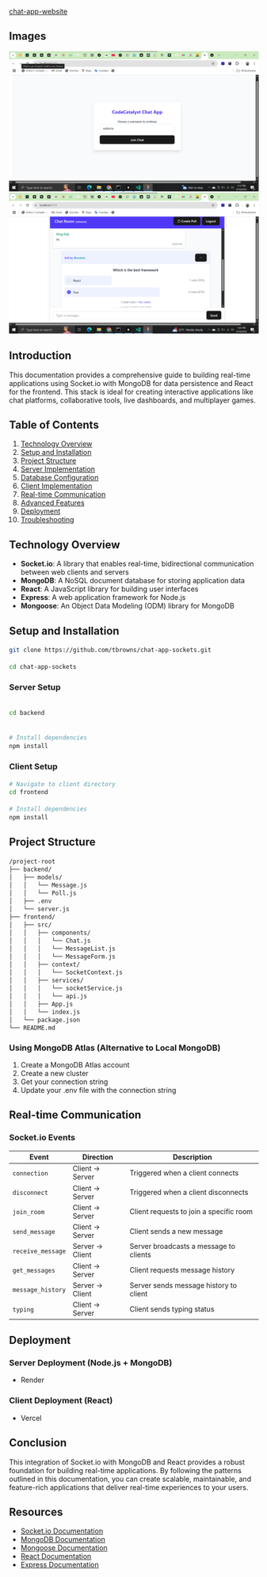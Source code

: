 [chat-app-website](https://chat-app-sockets-mauve.vercel.app/)

## Images

![The login page](/frontend/public/assets/images/login.png)
![The chat room](/frontend/public/assets/images/chat-room.png)

## Introduction

This documentation provides a comprehensive guide to building real-time applications using Socket.io with MongoDB for data persistence and React for the frontend. This stack is ideal for creating interactive applications like chat platforms, collaborative tools, live dashboards, and multiplayer games.

## Table of Contents

1. [Technology Overview](#technology-overview)
2. [Setup and Installation](#setup-and-installation)
3. [Project Structure](#project-structure)
4. [Server Implementation](#server-implementation)
5. [Database Configuration](#database-configuration)
6. [Client Implementation](#client-implementation)
7. [Real-time Communication](#real-time-communication)
8. [Advanced Features](#advanced-features)
9. [Deployment](#deployment)
10. [Troubleshooting](#troubleshooting)

## Technology Overview

- **Socket.io**: A library that enables real-time, bidirectional communication between web clients and servers
- **MongoDB**: A NoSQL document database for storing application data
- **React**: A JavaScript library for building user interfaces
- **Express**: A web application framework for Node.js
- **Mongoose**: An Object Data Modeling (ODM) library for MongoDB

## Setup and Installation

```bash
git clone https://github.com/tbrowns/chat-app-sockets.git

cd chat-app-sockets

```

### Server Setup

```bash

cd backend


# Install dependencies
npm install
```

### Client Setup

```bash
# Navigate to client directory
cd frontend

# Install dependencies
npm install
```

## Project Structure

```
/project-root
├── backend/
│   ├── models/
│   │   └── Message.js
│   │   └── Poll.js
│   ├── .env
│   └── server.js
├── frontend/
│   ├── src/
│   │   ├── components/
│   │   │   └── Chat.js
│   │   │   └── MessageList.js
│   │   │   └── MessageForm.js
│   │   ├── context/
│   │   │   └── SocketContext.js
│   │   ├── services/
│   │   │   └── socketService.js
│   │   │   └── api.js
│   │   ├── App.js
│   │   └── index.js
│   └── package.json
└── README.md
```

### Using MongoDB Atlas (Alternative to Local MongoDB)

1. Create a MongoDB Atlas account
2. Create a new cluster
3. Get your connection string
4. Update your .env file with the connection string

## Real-time Communication

### Socket.io Events

| Event             | Direction       | Description                             |
| ----------------- | --------------- | --------------------------------------- |
| `connection`      | Client → Server | Triggered when a client connects        |
| `disconnect`      | Client → Server | Triggered when a client disconnects     |
| `join_room`       | Client → Server | Client requests to join a specific room |
| `send_message`    | Client → Server | Client sends a new message              |
| `receive_message` | Server → Client | Server broadcasts a message to clients  |
| `get_messages`    | Client → Server | Client requests message history         |
| `message_history` | Server → Client | Server sends message history to client  |
| `typing`          | Client → Server | Client sends typing status              |

## Deployment

### Server Deployment (Node.js + MongoDB)

- Render

### Client Deployment (React)

- Vercel

## Conclusion

This integration of Socket.io with MongoDB and React provides a robust foundation for building real-time applications. By following the patterns outlined in this documentation, you can create scalable, maintainable, and feature-rich applications that deliver real-time experiences to your users.

## Resources

- [Socket.io Documentation](https://socket.io/docs/v4)
- [MongoDB Documentation](https://docs.mongodb.com/)
- [Mongoose Documentation](https://mongoosejs.com/docs/)
- [React Documentation](https://reactjs.org/docs)
- [Express Documentation](https://expressjs.com/en/api.html)
